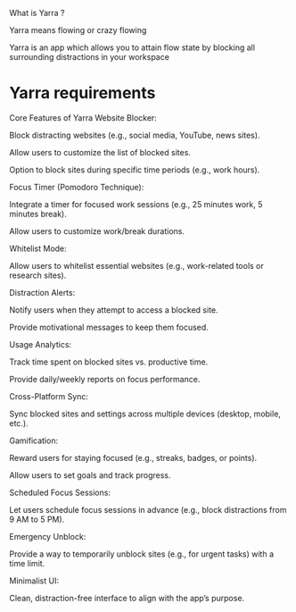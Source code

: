What is Yarra ?

Yarra means flowing or crazy flowing

Yarra is an app which allows you to attain flow state by blocking all surrounding distractions
in your workspace


# Yarra requirements
Core Features of Yarra
Website Blocker:

Block distracting websites (e.g., social media, YouTube, news sites).

Allow users to customize the list of blocked sites.

Option to block sites during specific time periods (e.g., work hours).

Focus Timer (Pomodoro Technique):

Integrate a timer for focused work sessions (e.g., 25 minutes work, 5 minutes break).

Allow users to customize work/break durations.

Whitelist Mode:

Allow users to whitelist essential websites (e.g., work-related tools or research sites).

Distraction Alerts:

Notify users when they attempt to access a blocked site.

Provide motivational messages to keep them focused.

Usage Analytics:

Track time spent on blocked sites vs. productive time.

Provide daily/weekly reports on focus performance.

Cross-Platform Sync:

Sync blocked sites and settings across multiple devices (desktop, mobile, etc.).

Gamification:

Reward users for staying focused (e.g., streaks, badges, or points).

Allow users to set goals and track progress.

Scheduled Focus Sessions:

Let users schedule focus sessions in advance (e.g., block distractions from 9 AM to 5 PM).

Emergency Unblock:

Provide a way to temporarily unblock sites (e.g., for urgent tasks) with a time limit.

Minimalist UI:

Clean, distraction-free interface to align with the app’s purpose.